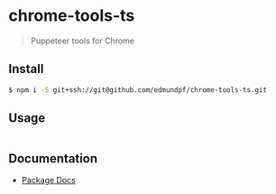 # chrome-tools-ts

> Puppeteer tools for Chrome

## Install

```bash
$ npm i -S git+ssh://git@github.com/edmundpf/chrome-tools-ts.git
```

## Usage

```javascript
```

## Documentation

- [Package Docs](docs/globals.md)
